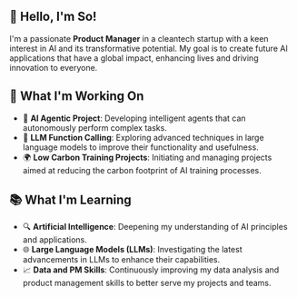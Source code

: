 ## 🚀 Hello, I'm So!
I'm a passionate **Product Manager** in a cleantech startup with a keen interest in AI and its transformative potential. My goal is to create future AI applications that have a global impact, enhancing lives and driving innovation to everyone.

## 🌱 What I'm Working On
- 🤖 **AI Agentic Project**: Developing intelligent agents that can autonomously perform complex tasks.
- 🧠 **LLM Function Calling**: Exploring advanced techniques in large language models to improve their functionality and usefulness.
- 🌍 **Low Carbon Training Projects**: Initiating and managing projects aimed at reducing the carbon footprint of AI training processes.

## 📚 What I'm Learning
- 🔍 **Artificial Intelligence**: Deepening my understanding of AI principles and applications.
- 🌐 **Large Language Models (LLMs)**: Investigating the latest advancements in LLMs to enhance their capabilities.
- 📈 **Data and PM Skills**: Continuously improving my data analysis and product management skills to better serve my projects and teams.
